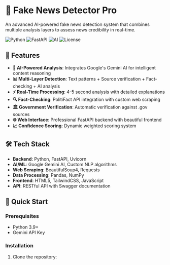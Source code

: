 # 🚀 Fake News Detector Pro

An advanced AI-powered fake news detection system that combines multiple analysis layers to assess news credibility in real-time.

![Python](https://img.shields.io/badge/Python-3.9+-blue.svg)
![FastAPI](https://img.shields.io/badge/FastAPI-Latest-green.svg)
![AI](https://img.shields.io/badge/AI-Gemini%20Powered-orange.svg)
![License](https://img.shields.io/badge/License-MIT-yellow.svg)

## 🌟 Features

- **🤖 AI-Powered Analysis**: Integrates Google's Gemini AI for intelligent content reasoning
- **📊 Multi-Layer Detection**: Text patterns + Source verification + Fact-checking + AI analysis
- **⚡ Real-Time Processing**: 4-5 second analysis with detailed explanations
- **🔍 Fact-Checking**: PolitiFact API integration with custom web scraping
- **🏛️ Government Verification**: Automatic verification against .gov sources
- **🌐 Web Interface**: Professional FastAPI backend with beautiful frontend
- **📈 Confidence Scoring**: Dynamic weighted scoring system

## 🛠️ Tech Stack

- **Backend**: Python, FastAPI, Uvicorn
- **AI/ML**: Google Gemini AI, Custom NLP algorithms
- **Web Scraping**: BeautifulSoup4, Requests
- **Data Processing**: Pandas, NumPy
- **Frontend**: HTML5, TailwindCSS, JavaScript
- **API**: RESTful API with Swagger documentation

## 🚀 Quick Start

### Prerequisites
- Python 3.9+
- Gemini API Key

### Installation

1. Clone the repository:
